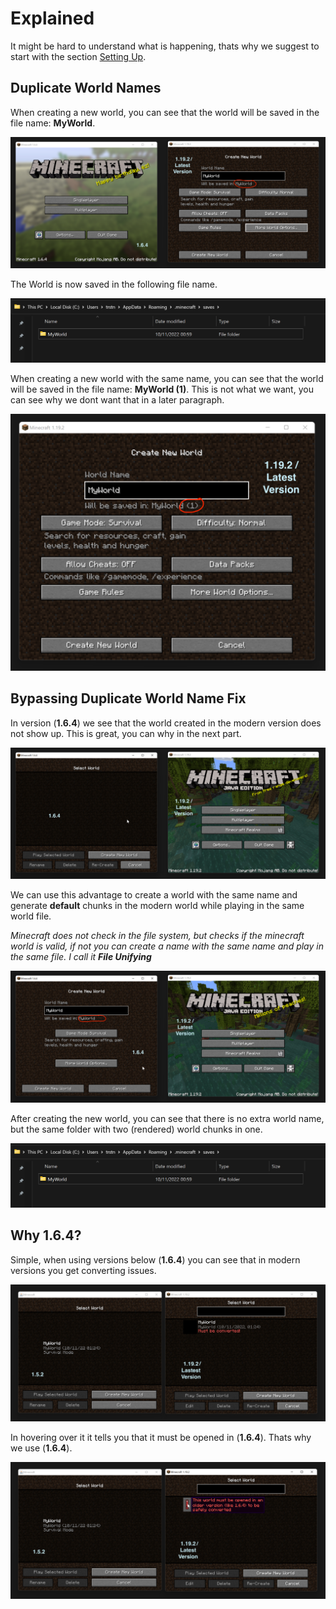 # Explained

It might be hard to understand what is happening, thats why we suggest to start with the section [Setting Up](SettingUp.md).

## Duplicate World Names

When creating a new world, you can see that the world will be saved in the file name: **MyWorld**.

![2022-11-10 00_27_37-Minecraft 1.19.2 marked](https://raw.githubusercontent.com/TRSTN4/FileUnifyingMinecraft/main/img/2022-11-10%2000_27_37-Minecraft%201.19.2%20marked.png?token=GHSAT0AAAAAABYTOIOHK3CAHEUZZ7AGZQBCY3NMPVA)

The World is now saved in the following file name.

![2022-11-10 01_06_56-saves](https://raw.githubusercontent.com/TRSTN4/FileUnifyingMinecraft/main/img/2022-11-10%2001_06_56-saves.png?token=GHSAT0AAAAAABYTOIOH332GPIDO6CHG2ARSY3NMO6Q)

When creating a new world with the same name, you can see that the world will be saved in the file name: **MyWorld (1)**.
This is not what we want, you can see why we dont want that in a later paragraph.

![2022-11-10 01_08_36-Documents](https://raw.githubusercontent.com/TRSTN4/FileUnifyingMinecraft/main/img/2022-11-10%2001_08_36-Documents.png?token=GHSAT0AAAAAABYTOIOHM6FOG73FYLRGHT4OY3NMQEA)

## Bypassing Duplicate World Name Fix

In version (**1.6.4**) we see that the world created in the modern version does not show up. This is great, you can why in the next part.

![2022-11-10 00_47_20-Minecraft 1.19.2](https://raw.githubusercontent.com/TRSTN4/FileUnifyingMinecraft/main/img/2022-11-10%2000_47_20-Minecraft%201.19.2.png?token=GHSAT0AAAAAABYTOIOGOAMTTDVOM2DQTLP6Y3NMQVQ)

We can use this advantage to create a world with the same name and generate **default** chunks in the modern world while playing in the same world file.

*Minecraft does not check in the file system, but checks if the minecraft world is valid, if not you can create a name with the same name and play in the same file. I call it **File Unifying***

![2022-11-10 00_30_26-Minecraft 1.19.2 marked](https://raw.githubusercontent.com/TRSTN4/FileUnifyingMinecraft/main/img/2022-11-10%2000_30_26-Minecraft%201.19.2%20marked.png?token=GHSAT0AAAAAABYTOIOHQFTXBADXV3BGEKGGY3NMRBA)

After creating the new world, you can see that there is no extra world name, but the same folder with two (rendered) world chunks in one.

![2022-11-10 01_06_56-saves](https://raw.githubusercontent.com/TRSTN4/FileUnifyingMinecraft/main/img/2022-11-10%2001_06_56-saves.png?token=GHSAT0AAAAAABYTOIOH332GPIDO6CHG2ARSY3NMO6Q)

## Why 1.6.4?

Simple, when using versions below (**1.6.4**) you can see that in modern versions you get converting issues.

![2022-11-10 01_24_43-Documents](https://raw.githubusercontent.com/TRSTN4/FileUnifyingMinecraft/main/img/2022-11-10%2001_24_43-Documents.png?token=GHSAT0AAAAAABYTOIOHYNL6GDQUKL6JDEZSY3NMRQQ)

In hovering over it it tells you that it must be opened in (**1.6.4**). Thats why we use (**1.6.4**).

![2022-11-10 01_25_10-Minecraft 1.19.2](https://raw.githubusercontent.com/TRSTN4/FileUnifyingMinecraft/main/img/2022-11-10%2001_25_10-Minecraft%201.19.2.png?token=GHSAT0AAAAAABYTOIOGG6K4VSLJ7OGNXH44Y3NMR2Q)

